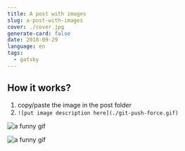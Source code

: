```yaml
---
title: A post with images
slug: a-post-with-images
cover: ./cover.jpg
generate-card: false
date: 2018-09-29
language: en
tags:
  - gatsby
---
```


## How it works?
  
1. copy/paste the image in the post folder
2. `![put image description here](./git-push-force.gif)`

![a funny gif](./git-push-force.gif)

![a funny gif](./cover.jpg "gatsby-config.js is set to only display a caption if a title is explicitly provided, rather than default to the alt-text. But if a title is provided, it will be centered under the image.")

